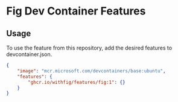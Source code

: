 # Fig Dev Container Features

## Usage

To use the feature from this repository, add the desired features to devcontainer.json.

```json
{
    "image": "mcr.microsoft.com/devcontainers/base:ubuntu",
    "features": {
        "ghcr.io/withfig/features/fig:1": {}
    }
}
```
